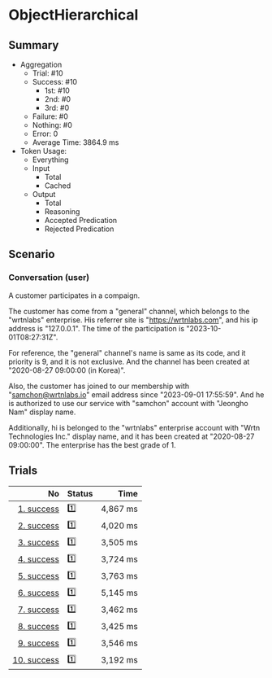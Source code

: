 # ObjectHierarchical
## Summary
  - Aggregation
    - Trial: #10
    - Success: #10
      - 1st: #10
      - 2nd: #0
      - 3rd: #0
    - Failure: #0
    - Nothing: #0
    - Error: 0
    - Average Time: 3864.9 ms
  - Token Usage:
    - Everything
    - Input
      - Total
      - Cached
    - Output
      - Total
      - Reasoning
      - Accepted Predication
      - Rejected Predication

## Scenario
### Conversation (user)
A customer participates in a compaign.

The customer has come from a "general" channel,
which belongs to the "wrtnlabs" enterprise.
His referrer site is "https://wrtnlabs.com",
and his ip address is "127.0.0.1".
The time of the participation is "2023-10-01T08:27:31Z".

For reference, the "general" channel's name is same as its code,
and it priority is 9, and it is not exclusive. And the channel
has been created at "2020-08-27 09:00:00 (in Korea)".

Also, the customer has joined to our membership with
"samchon@wrtnlabs.io" email address since "2023-09-01 17:55:59".
And he is authorized to use our service with "samchon" account
with "Jeongho Nam" display name.

Additionally, hi is belonged to the "wrtnlabs" enterprise account
with "Wrtn Technologies Inc." display name, and it has been created at
"2020-08-27 09:00:00". The enterprise has the best grade of 1.

## Trials
No | Status | Time
---:|:-------|------:
[1. success](./trials/1.success.json) | 1️⃣ | 4,867 ms
[2. success](./trials/2.success.json) | 1️⃣ | 4,020 ms
[3. success](./trials/3.success.json) | 1️⃣ | 3,505 ms
[4. success](./trials/4.success.json) | 1️⃣ | 3,724 ms
[5. success](./trials/5.success.json) | 1️⃣ | 3,763 ms
[6. success](./trials/6.success.json) | 1️⃣ | 5,145 ms
[7. success](./trials/7.success.json) | 1️⃣ | 3,462 ms
[8. success](./trials/8.success.json) | 1️⃣ | 3,425 ms
[9. success](./trials/9.success.json) | 1️⃣ | 3,546 ms
[10. success](./trials/10.success.json) | 1️⃣ | 3,192 ms
